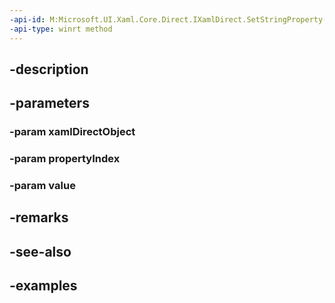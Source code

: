 ```yaml
---
-api-id: M:Microsoft.UI.Xaml.Core.Direct.IXamlDirect.SetStringProperty(System.Object,Microsoft.UI.Xaml.Core.Direct.XamlPropertyIndex,System.String)
-api-type: winrt method
---
```


## -description

## -parameters

### -param xamlDirectObject

### -param propertyIndex

### -param value

## -remarks

## -see-also

## -examples


